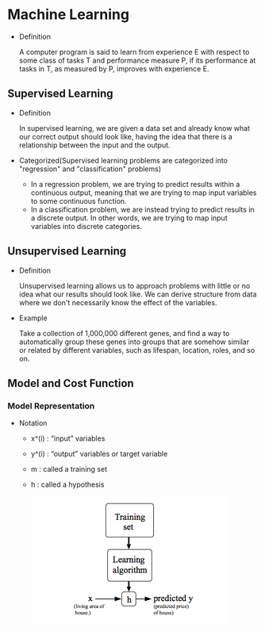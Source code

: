# Machine Learning

- Definition

  A computer program is said to learn from experience E with respect to some class of tasks T and performance measure P, if its performance at tasks in T, as measured by P, improves with experience E.

## Supervised Learning

- Definition

  In supervised learning, we are given a data set and already know what our correct output should look like, having the idea that there is a relationship between the input and the output. 

- Categorized(Supervised learning problems are categorized into "regression" and "classification" problems)

  - In a regression problem, we are trying to predict results within a continuous output, meaning that we are trying to map input variables to some continuous function.
  - In a classification problem, we are instead trying to predict results in a discrete output. In other words, we are trying to map input variables into discrete categories.

## Unsupervised Learning

- Definition

  Unsupervised learning allows us to approach problems with little or no idea what our results should look like. We can derive structure from data where we don't necessarily know the effect of the variables.

- Example

  Take a collection of 1,000,000 different genes, and find a way to automatically group these genes into groups that are somehow similar or related by different variables, such as lifespan, location, roles, and so on.

## Model and Cost Function

### Model Representation

- Notation

  -  x^(i) :  “input” variables

  - y^(i) : “output” variables or target variable

  - m : called a training set

  - h : called a hypothesis

    <img src="assets/hypothesis.png" style="zoom:100%;" />

  